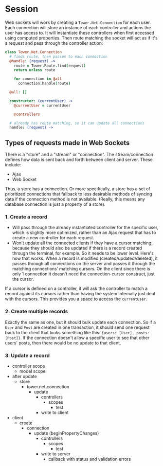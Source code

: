# Session

Web sockets will work by creating a `Tower.Net.Connection` for each user.  Each connection will store an instance of each controller and actions the user has access to.  It will instantiate these controllers when first accessed using computed properties.  Then route matching the socket will act as if it's a request and pass through the controller action:

``` coffeescript
class Tower.Net.Connection
  # finds route, then passes to each connection
  @handle: (request) ->
    route = Tower.Route.find(request)
    return unless route

    for connection in @all
      connection.handle(route)

  @all: []

  constructor: (currentUser) ->
    @currentUser = currentUser

    @controllers

  # already has route matching, so it can update all connections
  handle: (request) ->

```

## Types of requests made in Web Sockets

There is a "store" and a "stream" or "connection".  The stream/connection defines how data is sent back and forth between client and server.  These include:

- Ajax
- Web Socket

Thus, a store has a connection.  Or more specifically, a store has a set of prioritized connections that fallback to less desirable methods of syncing data if the connection method is not available.  (Really, this means any database connection is just a property of a store).

### 1. Create a record

- Will pass through the already instantiated controller for the specific user, which is slightly more optimized, rather than an Ajax request that has to create a new controller for each request.
- Won't update all the connected clients if they have a cursor matching, because they should also be updated if there is a record created through the terminal, for example.  So it needs to be lower level.  Here's how that works.  When a record is modified (created/updated/deleted), it passes through all connections on the server and passes it through the matching connections' matching cursors.  On the client since there is only 1 connection it doesn't need the connection-cursor construct, just the cursor.

If a cursor is defined on a controller, it will ask the controller to match a record against its cursors rather than having the system internally just deal with the cursors.  This provides you a space to access the `currentUser`.

### 2. Create multiple records

Exactly the same as one, but it should bulk update each connection.  So if a `User` and `Post` are created in one transaction, it should send one request back to the client that looks something like this: `{users: [User], posts: [Post]}`.  If the connection doesn't allow a specific user to see that other users' posts, then there would be no update to that client.

### 3. Update a record

- controller scope
  - model scope
- after update
  - store
    - tower.net.connection
      - update
        - controllers
          - scopes
            - test
        - write to client
- client
  - create
    - connection
      - update (beginPropertyChanges)
        - controllers
          - scopes
            - test
        - write to server
          - callback with status and validation errors